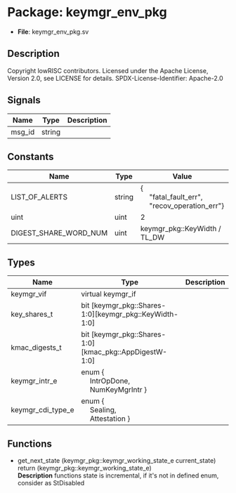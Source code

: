 # Package: keymgr_env_pkg

- **File**: keymgr_env_pkg.sv
## Description

 Copyright lowRISC contributors.
 Licensed under the Apache License, Version 2.0, see LICENSE for details.
 SPDX-License-Identifier: Apache-2.0


## Signals

| Name   | Type   | Description |
| ------ | ------ | ----------- |
| msg_id | string |             |
## Constants

| Name                  | Type   | Value                                                                                                              | Description            |
| --------------------- | ------ | ------------------------------------------------------------------------------------------------------------------ | ---------------------- |
| LIST_OF_ALERTS        | string | {<br><span style="padding-left:20px">"fatal_fault_err",<br><span style="padding-left:20px"> "recov_operation_err"} |  parameters and types  |
| uint                  | uint   | 2                                                                                                                  |                        |
| DIGEST_SHARE_WORD_NUM | uint   | keymgr_pkg::KeyWidth / TL_DW                                                                                       |                        |
## Types

| Name              | Type                                                                                                                 | Description |
| ----------------- | -------------------------------------------------------------------------------------------------------------------- | ----------- |
| keymgr_vif        | virtual keymgr_if                                                                                                    |             |
| key_shares_t      | bit [keymgr_pkg::Shares-1:0][keymgr_pkg::KeyWidth-1:0]                                                               |             |
| kmac_digests_t    | bit [keymgr_pkg::Shares-1:0][kmac_pkg::AppDigestW-1:0]                                                               |             |
| keymgr_intr_e     | enum {<br><span style="padding-left:20px">     IntrOpDone,<br><span style="padding-left:20px">     NumKeyMgrIntr   } |             |
| keymgr_cdi_type_e | enum {<br><span style="padding-left:20px">     Sealing,<br><span style="padding-left:20px">     Attestation   }      |             |
## Functions
- get_next_state <font id="function_arguments">(keymgr_pkg::keymgr_working_state_e current_state)</font> <font id="function_return">return (keymgr_pkg::keymgr_working_state_e)</font>
</br>**Description**
 functions
 state is incremental, if it's not in defined enum, consider as StDisabled

